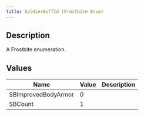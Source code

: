 ```yaml
---
title: SoldierBuffId (Frostbite Enum)
---
```

## Description

A Frostbite enumeration.

## Values

| Name                | Value | Description |
| ------------------- | ----- | ----------- |
| SBImprovedBodyArmor | 0     |             |
| SBCount             | 1     |             |

